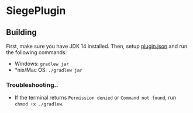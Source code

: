 # SiegePlugin

## Building
First, make sure you have JDK 14 installed. Then, setup [plugin.json](src/main/resources/plugin.json) and run the following commands:

* Windows: `gradlew jar`
* *nix/Mac OS: `./gradlew jar`

### Troubleshooting..

* If the terminal returns `Permission denied` or `Command not found`, run `chmod +x ./gradlew`.
